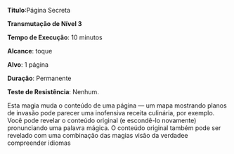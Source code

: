 **Titulo**:Página Secreta

**Transmutação de Nível 3**

**Tempo de Execução**: 10 minutos

**Alcance**: toque

**Alvo**: 1 página

**Duração**:  Permanente

**Teste de Resistência**: Nenhum.

Esta magia muda o conteúdo de uma página — um mapa mostrando planos de invasão pode parecer uma inofensiva receita culinária, por exemplo. Você pode revelar o conteúdo original (e escondê-lo novamente) pronunciando uma palavra mágica.
O conteúdo original também pode ser revelado com uma combinação das magias visão da verdadee compreender idiomas